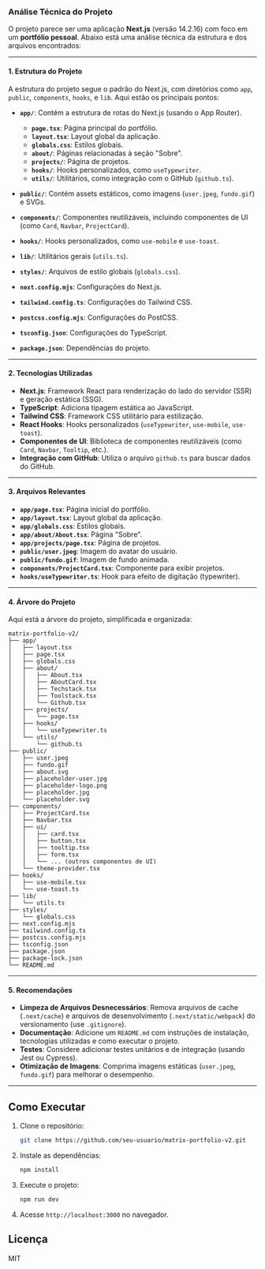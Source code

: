 ### Análise Técnica do Projeto

O projeto parece ser uma aplicação **Next.js** (versão 14.2.16) com foco em um **portfólio pessoal**. Abaixo está uma análise técnica da estrutura e dos arquivos encontrados:

---

#### 1. **Estrutura do Projeto**
A estrutura do projeto segue o padrão do Next.js, com diretórios como `app`, `public`, `components`, `hooks`, e `lib`. Aqui estão os principais pontos:

- **`app/`**: Contém a estrutura de rotas do Next.js (usando o App Router).
  - **`page.tsx`**: Página principal do portfólio.
  - **`layout.tsx`**: Layout global da aplicação.
  - **`globals.css`**: Estilos globais.
  - **`about/`**: Páginas relacionadas à seção "Sobre".
  - **`projects/`**: Página de projetos.
  - **`hooks/`**: Hooks personalizados, como `useTypewriter`.
  - **`utils/`**: Utilitários, como integração com o GitHub (`github.ts`).

- **`public/`**: Contém assets estáticos, como imagens (`user.jpeg`, `fundo.gif`) e SVGs.

- **`components/`**: Componentes reutilizáveis, incluindo componentes de UI (como `Card`, `Navbar`, `ProjectCard`).

- **`hooks/`**: Hooks personalizados, como `use-mobile` e `use-toast`.

- **`lib/`**: Utilitários gerais (`utils.ts`).

- **`styles/`**: Arquivos de estilo globais (`globals.css`).

- **`next.config.mjs`**: Configurações do Next.js.

- **`tailwind.config.ts`**: Configurações do Tailwind CSS.

- **`postcss.config.mjs`**: Configurações do PostCSS.

- **`tsconfig.json`**: Configurações do TypeScript.

- **`package.json`**: Dependências do projeto.

---

#### 2. **Tecnologias Utilizadas**
- **Next.js**: Framework React para renderização do lado do servidor (SSR) e geração estática (SSG).
- **TypeScript**: Adiciona tipagem estática ao JavaScript.
- **Tailwind CSS**: Framework CSS utilitário para estilização.
- **React Hooks**: Hooks personalizados (`useTypewriter`, `use-mobile`, `use-toast`).
- **Componentes de UI**: Biblioteca de componentes reutilizáveis (como `Card`, `Navbar`, `Tooltip`, etc.).
- **Integração com GitHub**: Utiliza o arquivo `github.ts` para buscar dados do GitHub.

---

#### 3. **Arquivos Relevantes**
- **`app/page.tsx`**: Página inicial do portfólio.
- **`app/layout.tsx`**: Layout global da aplicação.
- **`app/globals.css`**: Estilos globais.
- **`app/about/About.tsx`**: Página "Sobre".
- **`app/projects/page.tsx`**: Página de projetos.
- **`public/user.jpeg`**: Imagem do avatar do usuário.
- **`public/fundo.gif`**: Imagem de fundo animada.
- **`components/ProjectCard.tsx`**: Componente para exibir projetos.
- **`hooks/useTypewriter.ts`**: Hook para efeito de digitação (typewriter).

---

#### 4. **Árvore do Projeto**
Aqui está a árvore do projeto, simplificada e organizada:

```
matrix-portfolio-v2/
├── app/
│   ├── layout.tsx
│   ├── page.tsx
│   ├── globals.css
│   ├── about/
│   │   ├── About.tsx
│   │   ├── AboutCard.tsx
│   │   ├── Techstack.tsx
│   │   ├── Toolstack.tsx
│   │   └── Github.tsx
│   ├── projects/
│   │   └── page.tsx
│   ├── hooks/
│   │   └── useTypewriter.ts
│   └── utils/
│       └── github.ts
├── public/
│   ├── user.jpeg
│   ├── fundo.gif
│   ├── about.svg
│   ├── placeholder-user.jpg
│   ├── placeholder-logo.png
│   ├── placeholder.jpg
│   └── placeholder.svg
├── components/
│   ├── ProjectCard.tsx
│   ├── Navbar.tsx
│   ├── ui/
│   │   ├── card.tsx
│   │   ├── button.tsx
│   │   ├── tooltip.tsx
│   │   ├── form.tsx
│   │   └── ... (outros componentes de UI)
│   └── theme-provider.tsx
├── hooks/
│   ├── use-mobile.tsx
│   └── use-toast.ts
├── lib/
│   └── utils.ts
├── styles/
│   └── globals.css
├── next.config.mjs
├── tailwind.config.ts
├── postcss.config.mjs
├── tsconfig.json
├── package.json
├── package-lock.json
└── README.md
```

---

#### 5. **Recomendações**
- **Limpeza de Arquivos Desnecessários**: Remova arquivos de cache (`.next/cache`) e arquivos de desenvolvimento (`.next/static/webpack`) do versionamento (use `.gitignore`).
- **Documentação**: Adicione um `README.md` com instruções de instalação, tecnologias utilizadas e como executar o projeto.
- **Testes**: Considere adicionar testes unitários e de integração (usando Jest ou Cypress).
- **Otimização de Imagens**: Comprima imagens estáticas (`user.jpeg`, `fundo.gif`) para melhorar o desempenho.

---

## Como Executar
1. Clone o repositório:
   ```bash
   git clone https://github.com/seu-usuario/matrix-portfolio-v2.git
   ```
2. Instale as dependências:
   ```bash
   npm install
   ```
3. Execute o projeto:
   ```bash
   npm run dev
   ```
4. Acesse `http://localhost:3000` no navegador.

## Licença
MIT
